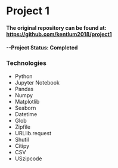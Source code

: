 # Project 1

#### The original repository can be found at: https://github.com/kentlum2018/project1

#### --Project Status: Completed

### Technologies
* Python
* Jupyter Notebook
* Pandas
* Numpy
* Matplotlib
* Seaborn
* Datetime
* Glob
* Zipfile
* URLlib.request
* Shutil
* Citipy
* CSV
* USzipcode
